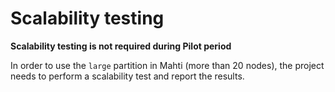 # Scalability testing

<!-- FIXME: actual instructions -->

**Scalability testing is not required during Pilot period**

In order to use the `large` partition in Mahti (more than 20 nodes), the
project needs to perform a scalability test and report the results.

